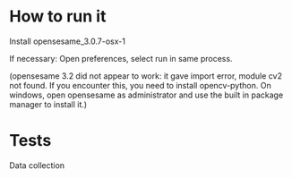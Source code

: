 # How to run it

Install opensesame_3.0.7-osx-1

If necessary: Open preferences, select run in same process.

(opensesame 3.2 did not appear to work: it gave import error, module cv2 not found. If you encounter this, you need to install opencv-python. On windows, open opensesame as administrator and use the built in package manager to install it.)


# Tests
Data collection